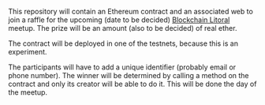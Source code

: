 This repository will contain an Ethereum contract and an associated web to join a raffle for the
upcoming (date to be decided) [Blockchain Litoral](https://www.meetup.com/es/Blockchain-Litoral/)
meetup. The prize will be an amount (also to be decided) of real ether.

The contract will be deployed in one of the testnets, because this is an experiment.

The participants will have to add a unique identifier (probably email or phone number). The winner
will be determined by calling a method on the contract and only its creator will be
able to do it. This will be done the day of the meetup.
